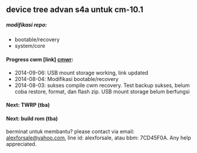 **device tree advan s4a untuk cm-10.1**
---

##### modifikasi repo:
* bootable/recovery
* system/core

#### Progress cwm [link] [cmwr]:
* 2014-09-06: USB mount storage working, link updated
* 2014-08-04: Modifikasi bootable/recovery
* 2014-08-03: sukses compile cwm recovery. Test backup sukses, belum coba restore, format, dan flash zip. USB mount storage belum berfungsi

#### Next: TWRP (tba)

#### Next: build rom (tba)

berminat untuk membantu? please contact via email: alexforsale@yahoo.com, line id: alexforsale, atau bbm: 7CD45F0A. Any help appreciated.

[cmwr]:https://www.dropbox.com/s/tqq5ckztx8g491h/s4a-cwm-recovery-6.0.3.7.img?dl=0
